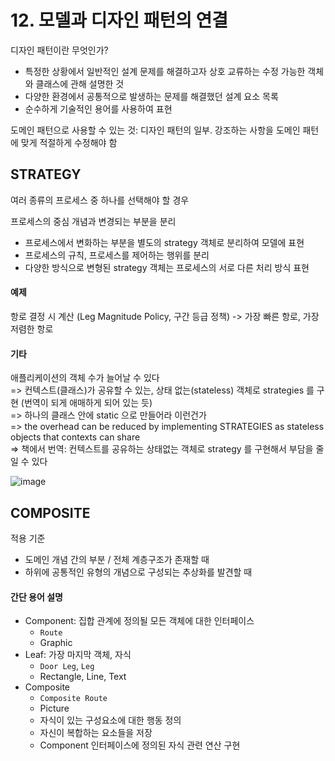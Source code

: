 # 12. 모델과 디자인 패턴의 연결

디자인 패턴이란 무엇인가?
- 특정한 상황에서 일반적인 설계 문제를 해결하고자 상호 교류하는 수정 가능한 객체와 클래스에 관해 설명한 것
- 다양한 환경에서 공통적으로 발생하는 문제를 해결했던 설계 요소 목록
- 순수하게 기술적인 용어를 사용하여 표현

도메인 패턴으로 사용할 수 있는 것: 디자인 패턴의 일부. 강조하는 사항을 도메인 패턴에 맞게 적절하게 수정해야 함

## STRATEGY
여러 종류의 프로세스 중 하나를 선택해야 할 경우

프로세스의 중심 개념과 변경되는 부분을 분리
- 프로세스에서 변화하는 부분을 별도의 strategy 객체로 분리하여 모델에 표현
- 프로세스의 규칙, 프로세스를 제어하는 행위를 분리
- 다양한 방식으로 변형된 strategy 객체는 프로세스의 서로 다른 처리 방식 표현

#### 예제
항로 결정 시 계산 (Leg Magnitude Policy, 구간 등급 정책) -> 가장 빠른 항로, 가장 저렴한 항로

#### 기타
애플리케이션의 객체 수가 늘어날 수 있다  
=> 컨텍스트(클래스)가 공유할 수 있는, 상태 없는(stateless) 객체로 strategies 를 구현 (번역이 되게 애매하게 되어 있는 듯)  
=> 하나의 클래스 안에 static 으로 만들어라 이런건가  
=> the overhead can be reduced by implementing STRATEGIES as stateless objects that contexts can share  
=> 책에서 번역: 컨텍스트를 공유하는 상태없는 객체로 strategy 를 구현해서 부담을 줄일 수 있다

![image](https://upload.wikimedia.org/wikipedia/commons/3/39/Strategy_Pattern_in_UML.png)

## COMPOSITE
적용 기준
- 도메인 개념 간의 부분 / 전체 계층구조가 존재할 때
- 하위에 공통적인 유형의 개념으로 구성되는 추상화를 발견할 때

#### 간단 용어 설명
- Component: 집합 관계에 정의될 모든 객체에 대한 인터페이스
  - `Route`
  - Graphic
- Leaf: 가장 마지막 객체, 자식
  - `Door Leg`, `Leg`
  - Rectangle, Line, Text
- Composite
  - `Composite Route`
  - Picture
  - 자식이 있는 구성요소에 대한 행동 정의
  - 자신이 복합하는 요소들을 저장
  - Component 인터페이스에 정의된 자식 관련 연산 구현
